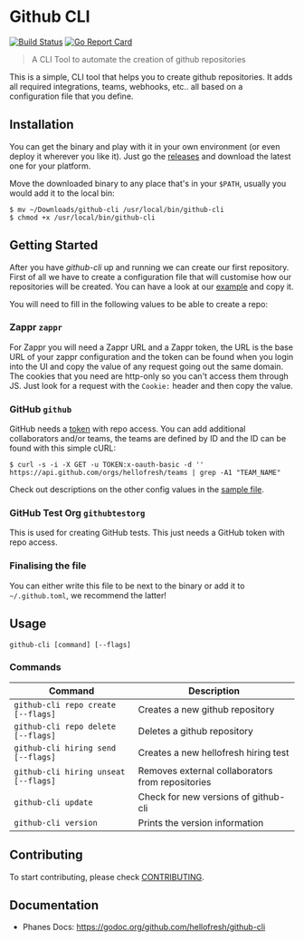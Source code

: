 # Github CLI

[![Build Status](https://travis-ci.org/hellofresh/github-cli.svg?branch=master)](https://travis-ci.org/hellofresh/github-cli)
[![Go Report Card](https://goreportcard.com/badge/github.com/hellofresh/github-cli)](https://goreportcard.com/report/github.com/hellofresh/github-cli)

> A CLI Tool to automate the creation of github repositories

This is a simple, CLI tool that helps you to create github repositories.
It adds all required integrations, teams, webhooks, etc.. all based on a configuration file that you define.

## Installation

You can get the binary and play with it in your own environment (or even deploy it wherever you like it).
Just go the [releases](https://github.com/hellofresh/github-cli/releases) and download the latest one for your platform.

Move the downloaded binary to any place that's in your `$PATH`, usually you would add it to the local bin:

```
$ mv ~/Downloads/github-cli /usr/local/bin/github-cli
$ chmod +x /usr/local/bin/github-cli
```

## Getting Started

After you have _github-cli_ up and running we can create our first repository.
First of all we have to create a configuration file that will customise how our repositories will be created. You can have a look at our [example](./.github.sample.toml) and copy it.

You will need to fill in the following values to be able to create a repo:

### Zappr `zappr`

For Zappr you will need a Zappr URL and a Zappr token, the URL is the base URL of your zappr configuration and the token can be found when you login into the UI and copy the value of any request going out the same domain. The cookies that you need are http-only so you can't access them through JS. Just look for a request with the `Cookie:` header and then copy the value.

### GitHub `github`

GitHub needs a [token](https://github.com/settings/tokens/new) with repo access. You can add additional collaborators and/or teams, the teams are defined by ID and the ID can be found with this simple cURL:

```
$ curl -s -i -X GET -u TOKEN:x-oauth-basic -d '' https://api.github.com/orgs/hellofresh/teams | grep -A1 "TEAM_NAME"
```

Check out descriptions on the other config values in the [sample file](./.github.sample.toml).

### GitHub Test Org `githubtestorg`

This is used for creating GitHub tests. This just needs a GitHub token with repo access.

### Finalising the file

You can either write this file to be next to the binary or add it to `~/.github.toml`, we recommend the latter!

## Usage

```
github-cli [command] [--flags]
```

### Commands

| Command                              | Description                                      |
| ------------------------------------ | ------------------------------------------------ |
| `github-cli repo create [--flags]`   | Creates a new github repository                  |
| `github-cli repo delete [--flags]`   | Deletes a github repository                      |
| `github-cli hiring send [--flags]`   | Creates a new hellofresh hiring test             |
| `github-cli hiring unseat [--flags]` | Removes external collaborators from repositories |
| `github-cli update`                  | Check for new versions of github-cli             |
| `github-cli version`                 | Prints the version information                   |

## Contributing

To start contributing, please check [CONTRIBUTING](CONTRIBUTING.md).

## Documentation

- Phanes Docs: https://godoc.org/github.com/hellofresh/github-cli

